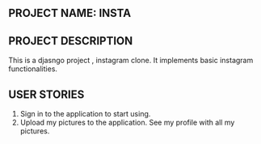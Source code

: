## PROJECT NAME: INSTA
## PROJECT DESCRIPTION
This is a djasngo project , instagram clone. It implements basic instagram functionalities. 
## USER STORIES
1. Sign in to the application to start using.
2. Upload my pictures to the application.
See my profile with all my pictures.

